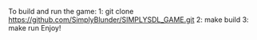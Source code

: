 To build and run the game: 
1: git clone https://github.com/SimplyBlunder/SIMPLYSDL_GAME.git 
2: make build 
3: make run 
Enjoy! 
